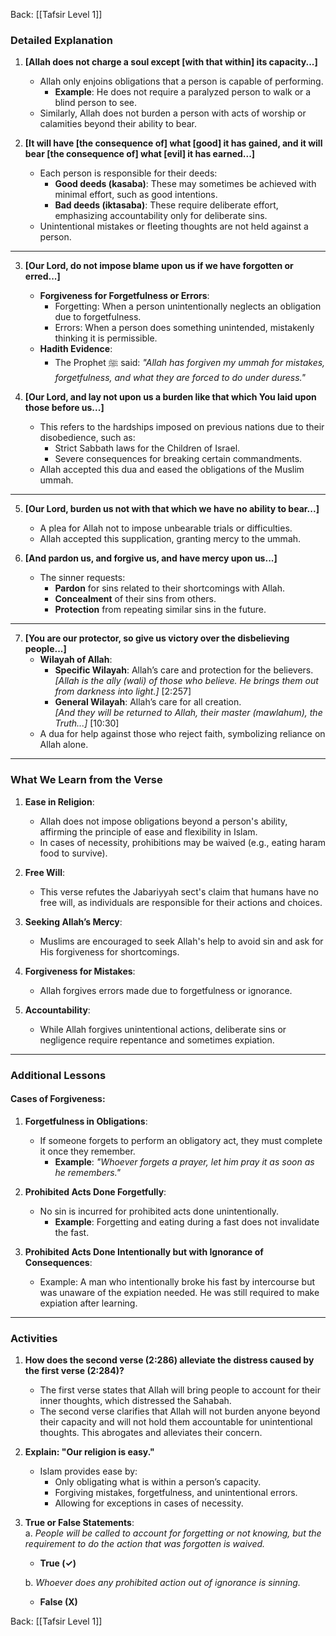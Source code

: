 Back: [[Tafsir Level 1]] 
### **Detailed Explanation**  

1. **[Allah does not charge a soul except [with that within] its capacity...]**  
   - Allah only enjoins obligations that a person is capable of performing.  
     - **Example**: He does not require a paralyzed person to walk or a blind person to see.  
   - Similarly, Allah does not burden a person with acts of worship or calamities beyond their ability to bear.  

2. **[It will have [the consequence of] what [good] it has gained, and it will bear [the consequence of] what [evil] it has earned...]**  
   - Each person is responsible for their deeds:  
     - **Good deeds (kasaba)**: These may sometimes be achieved with minimal effort, such as good intentions.  
     - **Bad deeds (iktasaba)**: These require deliberate effort, emphasizing accountability only for deliberate sins.  
   - Unintentional mistakes or fleeting thoughts are not held against a person.  

---

3. **[Our Lord, do not impose blame upon us if we have forgotten or erred...]**  
   - **Forgiveness for Forgetfulness or Errors**:  
     - Forgetting: When a person unintentionally neglects an obligation due to forgetfulness.  
     - Errors: When a person does something unintended, mistakenly thinking it is permissible.  
   - **Hadith Evidence**:  
     - The Prophet ﷺ said: *"Allah has forgiven my ummah for mistakes, forgetfulness, and what they are forced to do under duress."*  

4. **[Our Lord, and lay not upon us a burden like that which You laid upon those before us...]**  
   - This refers to the hardships imposed on previous nations due to their disobedience, such as:  
     - Strict Sabbath laws for the Children of Israel.  
     - Severe consequences for breaking certain commandments.  
   - Allah accepted this dua and eased the obligations of the Muslim ummah.  

---

5. **[Our Lord, burden us not with that which we have no ability to bear...]**  
   - A plea for Allah not to impose unbearable trials or difficulties.  
   - Allah accepted this supplication, granting mercy to the ummah.  

6. **[And pardon us, and forgive us, and have mercy upon us...]**  
   - The sinner requests:  
     - **Pardon** for sins related to their shortcomings with Allah.  
     - **Concealment** of their sins from others.  
     - **Protection** from repeating similar sins in the future.  

---

7. **[You are our protector, so give us victory over the disbelieving people...]**  
   - **Wilayah of Allah**:  
     - **Specific Wilayah**: Allah’s care and protection for the believers.  
       *[Allah is the ally (wali) of those who believe. He brings them out from darkness into light.]* [2:257]  
     - **General Wilayah**: Allah’s care for all creation.  
       *[And they will be returned to Allah, their master (mawlahum), the Truth...]* [10:30]  
   - A dua for help against those who reject faith, symbolizing reliance on Allah alone.  

---

### **What We Learn from the Verse**  

1. **Ease in Religion**:  
   - Allah does not impose obligations beyond a person's ability, affirming the principle of ease and flexibility in Islam.  
   - In cases of necessity, prohibitions may be waived (e.g., eating haram food to survive).  

2. **Free Will**:  
   - This verse refutes the Jabariyyah sect's claim that humans have no free will, as individuals are responsible for their actions and choices.  

3. **Seeking Allah’s Mercy**:  
   - Muslims are encouraged to seek Allah's help to avoid sin and ask for His forgiveness for shortcomings.  

4. **Forgiveness for Mistakes**:  
   - Allah forgives errors made due to forgetfulness or ignorance.  

5. **Accountability**:  
   - While Allah forgives unintentional actions, deliberate sins or negligence require repentance and sometimes expiation.  

---

### **Additional Lessons**  

#### **Cases of Forgiveness**:  
1. **Forgetfulness in Obligations**:  
   - If someone forgets to perform an obligatory act, they must complete it once they remember.  
     - **Example**: *"Whoever forgets a prayer, let him pray it as soon as he remembers."*  

2. **Prohibited Acts Done Forgetfully**:  
   - No sin is incurred for prohibited acts done unintentionally.  
     - **Example**: Forgetting and eating during a fast does not invalidate the fast.  

3. **Prohibited Acts Done Intentionally but with Ignorance of Consequences**:  
   - Example: A man who intentionally broke his fast by intercourse but was unaware of the expiation needed. He was still required to make expiation after learning.  

---

### **Activities**  

1. **How does the second verse (2:286) alleviate the distress caused by the first verse (2:284)?**  
   - The first verse states that Allah will bring people to account for their inner thoughts, which distressed the Sahabah.  
   - The second verse clarifies that Allah will not burden anyone beyond their capacity and will not hold them accountable for unintentional thoughts. This abrogates and alleviates their concern.  

2. **Explain: "Our religion is easy."**  
   - Islam provides ease by:  
     - Only obligating what is within a person’s capacity.  
     - Forgiving mistakes, forgetfulness, and unintentional errors.  
     - Allowing for exceptions in cases of necessity.  

3. **True or False Statements**:  
   a. *People will be called to account for forgetting or not knowing, but the requirement to do the action that was forgotten is waived.*  
   - **True (✓)**  

   b. *Whoever does any prohibited action out of ignorance is sinning.*  
   - **False (X)**  

Back: [[Tafsir Level 1]] 